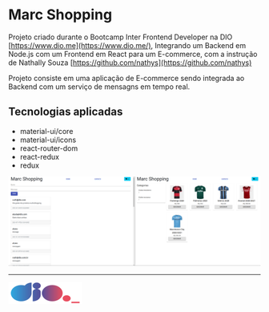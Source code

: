# Marc Shopping

Projeto criado durante o Bootcamp Inter Frontend Developer na DIO [https://www.dio.me](https://www.dio.me/), Integrando um Backend em Node.js com um Frontend em React para um E-commerce, com a instrução de Nathally Souza [https://github.com/nathys](https://github.com/nathys)

Projeto consiste em uma aplicação de E-commerce sendo integrada ao Backend com um serviço de mensagns em tempo real.

## Tecnologias aplicadas

- material-ui/core
- material-ui/icons
- react-router-dom
- react-redux
- redux

![marcshopping](marcshopping.png)

---

![logo](logo.png)
